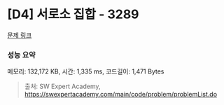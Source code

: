 # [D4] 서로소 집합 - 3289 

[문제 링크](https://swexpertacademy.com/main/code/problem/problemDetail.do?contestProbId=AWBJKA6qr2oDFAWr) 

### 성능 요약

메모리: 132,172 KB, 시간: 1,335 ms, 코드길이: 1,471 Bytes



> 출처: SW Expert Academy, https://swexpertacademy.com/main/code/problem/problemList.do
